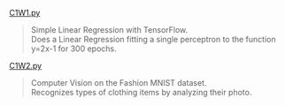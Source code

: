 

[C1W1.py](C1W1.py)
> Simple Linear Regression with TensorFlow.  
Does a Linear Regression fitting a single perceptron to the function y=2x-1 for 300 epochs.

[C1W2.py](C1W2.py)
> Computer Vision on the Fashion MNIST dataset.  
Recognizes types of clothing items
by analyzing their photo.
